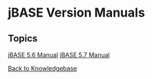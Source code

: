# jBASE Version Manuals

<PageHeader />

## Topics

[jBASE 5.6 Manual](./../manuals/jbase-5.6-manual/README.md)
[jBASE 5.7 Manual](./../manuals/jbase-5.7-manual/README.md)

[Back to Knowledgebase](./../README.md)

  
<PageFooter />
